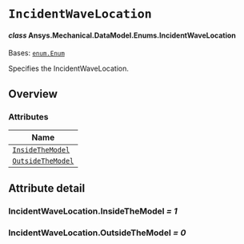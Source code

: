 # `IncidentWaveLocation`

<a id="ansys.mechanical.stubs.v242.Ansys.Mechanical.DataModel.Enums.IncidentWaveLocation"></a>

#### *class* Ansys.Mechanical.DataModel.Enums.IncidentWaveLocation

Bases: [`enum.Enum`](https://docs.python.org/3/library/enum.html#enum.Enum)

Specifies the IncidentWaveLocation.

<!-- !! processed by numpydoc !! -->

<a id="overview"></a>

## Overview

### Attributes

| Name |
| ---------------------------------------------------------------------------------------------------------------------------------------- |
| [`InsideTheModel`](#IncidentWaveLocation.InsideTheModel) |
| [`OutsideTheModel`](#IncidentWaveLocation.OutsideTheModel) |

<a id="attribute-detail"></a>

## Attribute detail

<a id="IncidentWaveLocation.InsideTheModel"></a>

### IncidentWaveLocation.InsideTheModel *= 1*

<a id="IncidentWaveLocation.OutsideTheModel"></a>

### IncidentWaveLocation.OutsideTheModel *= 0*


